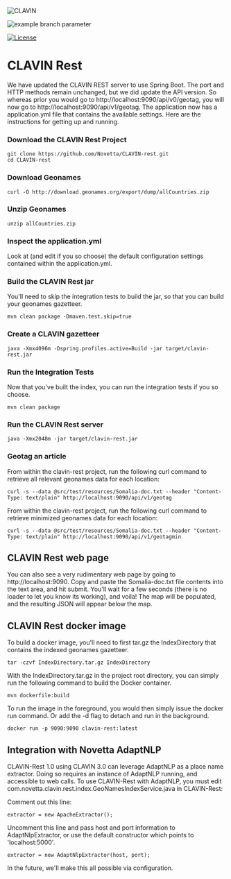 ![CLAVIN](https://github.com/Novetta/CLAVIN-Rest/blob/develop/img/clavinLogo.png?raw=true)

![example branch parameter](https://github.com/Novetta/CLAVIN-Rest/workflows/master/badge.svg?branch=master)

[![License](https://img.shields.io/badge/License-Apache%202.0-blue.svg)](https://opensource.org/licenses/Apache-2.0)

CLAVIN Rest
===========

We have updated the CLAVIN REST server to use Spring Boot. The port and HTTP methods remain unchanged, but we did update the API version.  So whereas prior you would go to http://localhost:9090/api/v0/geotag, you will now go to http://localhost:9090/api/v1/geotag. The application now has a application.yml file that contains the available settings.  Here are the instructions for getting up and running.  

### Download the CLAVIN Rest Project

    git clone https://github.com/Novetta/CLAVIN-rest.git
    cd CLAVIN-rest
	
### Download Geonames 
  
    curl -O http://download.geonames.org/export/dump/allCountries.zip

### Unzip Geonames 

    unzip allCountries.zip

### Inspect the application.yml

Look at (and edit if you so choose) the default configuration settings contained within the application.yml.

### Build the CLAVIN Rest jar

You'll need to skip the integration tests to build the jar, so that you can build your geonames gazetteer.

	mvn clean package -Dmaven.test.skip=true

### Create a CLAVIN gazetteer 
    
    java -Xmx4096m -Dspring.profiles.active=Build -jar target/clavin-rest.jar
	
### Run the Integration Tests

Now that you've built the index, you can run the integration tests if you so choose. 

	mvn clean package

### Run the CLAVIN Rest server 

    java -Xmx2048m -jar target/clavin-rest.jar 

### Geotag an article  

From within the clavin-rest project, run the following curl command to retrieve all relevant geonames data for each location:

	curl -s --data @src/test/resources/Somalia-doc.txt --header "Content-Type: text/plain" http://localhost:9090/api/v1/geotag

From within the clavin-rest project, run the following curl command to retrieve minimized geonames data for each location:	

	curl -s --data @src/test/resources/Somalia-doc.txt --header "Content-Type: text/plain" http://localhost:9090/api/v1/geotagmin	

##	CLAVIN Rest web page

You can also see a very rudimentary web page by going to http://localhost:9090.  Copy and paste the Somalia-doc.txt file contents into the text area, and hit submit.  You'll wait for a few seconds (there is no loader to let you know its working), and voila! The map will be populated, and the resulting JSON will appear below the map. 

## CLAVIN Rest docker image

To build a docker image, you'll need to first tar.gz the IndexDirectory that contains the indexed geonames gazetteer. 
	
	tar -czvf IndexDirectory.tar.gz IndexDirectory

With the IndexDirectory.tar.gz in the project root directory, you can simply run the following command to build the Docker container. 

	mvn dockerfile:build 

To run the image in the foreground, you would then simply issue the docker run command. Or add the -d flag to detach and run in the background.

	docker run -p 9090:9090 clavin-rest:latest
	
## Integration with Novetta AdaptNLP

CLAVIN-Rest 1.0 using CLAVIN 3.0 can leverage AdaptNLP as a place name extractor.  Doing so requires an instance of AdaptNLP running, and accessible to web calls.  To use CLAVIN-Rest with AdaptNLP, you must edit com.novetta.clavin.rest.index.GeoNamesIndexService.java  in CLAVIN-Rest: 

Comment out this line: 

	extractor = new ApacheExtractor();

Uncomment this line and pass host and port information to AdaptNlpExtractor, or use the default constructor which points to 'localhost:5000'. 

	extractor = new AdaptNlpExtractor(host, port);
	
In the future, we'll make this all possible via configuration. 


